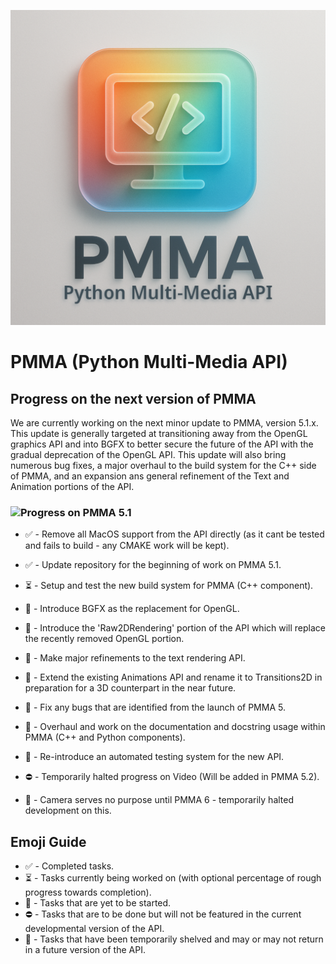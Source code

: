 <div align="center">

  ![PMMA logo](https://github.com/PycraftDeveloper/PMMA/blob/main/repository/SmallLogo.png)
</div>


# PMMA (Python Multi-Media API)

## Progress on the next version of PMMA

We are currently working on the next minor update to PMMA, version 5.1.x. This update is generally targeted at transitioning away from the OpenGL graphics API and into BGFX to better secure the future of the API with the gradual deprecation of the OpenGL API. This update will also bring numerous bug fixes, a major overhaul to the build system for the C++ side of PMMA, and an expansion ans general refinement of the Text and Animation portions of the API.

### ![Progress on PMMA 5.1](https://geps.dev/progress/25)

* ✅ - Remove all MacOS support from the API directly (as it cant be tested and fails to build - any CMAKE work will be kept).
* ✅ - Update repository for the beginning of work on PMMA 5.1.
* ⏳ - Setup and test the new build system for PMMA (C++ component).
* 🛑 - Introduce BGFX as the replacement for OpenGL.
* 🛑 - Introduce the 'Raw2DRendering' portion of the API which will replace the recently removed OpenGL portion.
* 🛑 - Make major refinements to the text rendering API.
* 🛑 - Extend the existing Animations API and rename it to Transitions2D in preparation for a 3D counterpart in the near future.
* 🛑 - Fix any bugs that are identified from the launch of PMMA 5.
* 🛑 - Overhaul and work on the documentation and docstring usage within PMMA (C++ and Python components).
* 🛑 - Re-introduce an automated testing system for the new API.

* ⛔ - Temporarily halted progress on Video (Will be added in PMMA 5.2).
* 🚫 - Camera serves no purpose until PMMA 6 - temporarily halted development on this.

## Emoji Guide

* ✅ - Completed tasks.
* ⏳ - Tasks currently being worked on (with optional percentage of rough progress towards completion).
* 🛑 - Tasks that are yet to be started.
* ⛔ - Tasks that are to be done but will not be featured in the current developmental version of the API.
* 🚫 - Tasks that have been temporarily shelved and may or may not return in a future version of the API.